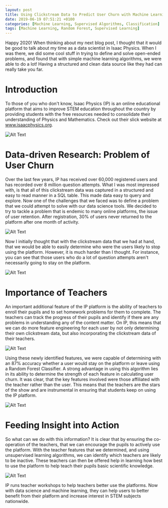 ```yaml
---
layout: post
title: Using Clickstream Data to Predict User Churn with Machine Learning
date: 2019-06-19 07:51:21 +0100
categories: [Machine Learning, Supervised Algorithms, Classification]
tags: [Machine Learning, Random Forest, Supervised Learning]
---
```


Happy 2020! When thinking about my next blog post, I thought that it would be good to talk about my time as a data scientist in Isaac Physics. When I was there, we did some cool stuff in trying to define and solve open-ended problems, and found that with simple machine learning algorithms, we were able to do a lot! Having a structured and clean data source like they had can really take you far. 

# Introduction 

To those of you who don't know, Isaac Physics (IP) is an online educational platform that aims to improve STEM education throughout the country by providing students with the free resources needed to consolidate their understanding of Physics and Mathematics. Check out their slick website at www.isaacphysics.org.

![Alt Text](https://keepfloyding.github.io/images/IP_website.png)

# Data-driven Research: Problem of User Churn

Over the last few years, IP has received over 60,000 registered users and has recorded over 8 million question attempts. What I was most impressed with, is that all of this clickstream data was captured in a structured and easy to read manner in a SQL table. This made data easy to query and explore. Now one of the challenges that we faced was to define a problem that we could attempt to solve with our data science tools. We decided to try to tackle a problem that is endemic to many online platforms, the issue of user retention. After registration, 30% of users never returned to the platform after one month of activity. 

![Alt Text](https://keepfloyding.github.io/images/IP_user_retention.png)

Now I initially thought that with the clickstream data that we had at hand, that we would be able to easily determine who were the users likely to stop using the platform. However, it is much harder than I thought. For instance, you can see that those users who do a lot of question attempts aren't necessarily going to stay on the platform. 

![Alt Text](https://keepfloyding.github.io/images/IP_QA.png)

# Importance of Teachers

An important additional feature of the IP platform is the ability of teachers to enroll their pupils and to set homework problems for them to complete. The teachers can track the progress of their pupils and identify if there are any problems in understanding any of the content matter. On IP, this means that we can do more feature engineering for each user by not only determining their own clickstream data, but also incorporating the clickstream data of their teachers. 

![Alt Text](https://keepfloyding.github.io/images/IP_teacher_features.png)

Using these newly identified features, we were capable of determining with an 87% accuracy whether a user would stay on the platform or leave using a Random Forest Classifier. A strong advantage in using this algorithm lies in its ability to determine the strength of each feature in calculating user churn. It was clear, that the key features involved were those affiliated with the teacher rather than the user. This means that the teachers are the stars of the show and are instrumental in ensuring that students keep on using the IP platform.

![Alt Text](https://keepfloyding.github.io/images/IP_ML_results.png)

# Feeding Insight into Action

So what can we do with this information? It is clear that by ensuring the co-operation of the teachers, that we can encourage the pupils to actively use the platform. With the teacher features that we determined, and using unsupervised learning algorithms, we can identify which teachers are likely to be inactive. These teachers can then be offered help in learning how best to use the platform to help teach their pupils basic scientific knowledge. 

![Alt Text](https://keepfloyding.github.io/images/IP_unsuper.png)

IP runs teacher workshops to help teachers better use the platforms. Now with data science and machine learning, they can help users to better benefit from their platform and increase interest in STEM subjects nationwide. 




